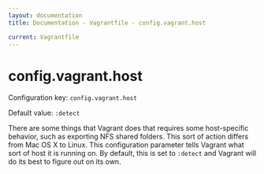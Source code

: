 ```yaml
---
layout: documentation
title: Documentation - Vagrantfile - config.vagrant.host

current: Vagrantfile
---
```

# config.vagrant.host

Configuration key: `config.vagrant.host`

Default value: `:detect`

There are some things that Vagrant does that requires some host-specific
behavior, such as exporting NFS shared folders. This sort of action differs
from Mac OS X to Linux. This configuration parameter tells Vagrant what sort
of host it is running on. By default, this is set to `:detect` and Vagrant
will do its best to figure out on its own.
